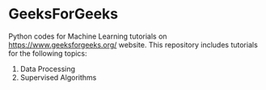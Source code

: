# GeeksForGeeks

Python codes for Machine Learning tutorials on  https://www.geeksforgeeks.org/ website.
This repository includes tutorials for the following topics:
1. Data Processing
2. Supervised Algorithms
